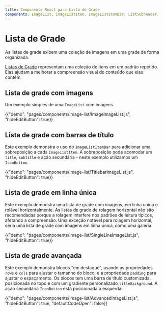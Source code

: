 ```yaml
---
title: Componente React para Lista de Grade
components: ImageList, ImageListItem, ImageListItemBar, ListSubheader, IconButton
---
```


# Lista de Grade

<p class="description">As listas de grade exibem uma coleção de imagens em uma grade de forma organizada.</p>

[Listas de Grade](https://material.io/design/components/image-lists.html) representam uma coleção de itens em um padrão repetido. Elas ajudam a melhorar a compreensão visual do conteúdo que elas contêm.

## Lista de grade com imagens

Um exemplo simples de uma `ImageList` com imagens.

{{"demo": "pages/components/image-list/ImageImageList.js", "hideEditButton": true}}

## Lista de grade com barras de título

Este exemplo demonstra o uso do `ImageListItemBar` para adicionar uma sobreposição a cada `ImageListItem`. A sobreposição pode acomodar um `title`, `subtitle` e ação secundária - neste exemplo utilizamos um `IconButton`.

{{"demo": "pages/components/image-list/TitlebarImageList.js", "hideEditButton": true}}

## Lista de grade em linha única

Este exemplo demonstra uma lista de grade com imagens, em linha unica e rolável horizontalmente. As listas de grade de rolagem horizontal não são recomendadas porque a rolagem interfere nos padrões de leitura típicos, afetando a compreensão. Uma exceção notável para rolagem horizontal, seria uma lista de grade com imagens em linha única, como uma galeria.

{{"demo": "pages/components/image-list/SingleLineImageList.js", "hideEditButton": true}}

## Lista de grade avançada

Este exemplo demonstra blocos "em destaque", usando as propriedades `rows` e `cols` para ajustar o tamanho do bloco, e a propriedade `padding` para ajustar o espaçamento. Os blocos tem uma barra de título customizada, posicionada no topo e com um gradiente personalizado `titleBackground`. A ação secundária `IconButton` está posicionada à esquerda.

{{"demo": "pages/components/image-list/AdvancedImageList.js", "hideEditButton": true, "defaultCodeOpen": false}}
